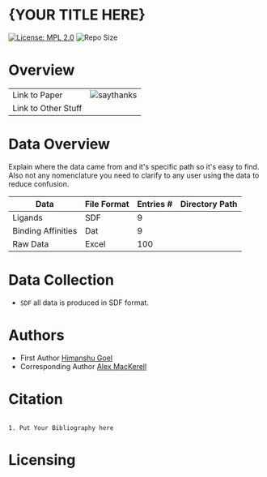 {YOUR TITLE HERE}
=================

[![License: MPL 2.0](https://img.shields.io/badge/License-MPL%202.0-brightgreen.svg)](https://opensource.org/licenses/MPL-2.0)
![Repo Size](https://img.shields.io/github/repo-size/mackerell-lab/Open-Source-Data-Template)

Overview
========

|                     |                                                                                            |
| ------------------- | ------------------------------------------------------------------------------------------ |
| Link to Paper       | ![saythanks](https://img.shields.io/badge/Paper-Paper-ff69b4.svg)                          |
| Link to Other Stuff |                                                                                            |


Data Overview
=============

Explain where the data came from and it's specific path so it's easy to find. Also not any nomenclature you need to clarify to any user using the data to reduce confusion. 

| Data                  | File Format    | Entries # | Directory Path |
|-----------------------|----------------|-----------|----------------|
| Ligands               | SDF            | 9         |                |    
| Binding Affinities    | Dat            | 9         |                |                                                                                
| Raw Data              | Excel          | 100       |                |                                                                                 

Data Collection
===============


-  `SDF` all data is produced in SDF format. 

Authors
=======

- First Author [Himanshu Goel](https://www.himanshu.com)
- Corresponding Author [Alex MacKerell](http://www.alex.com)

Citation
========

 ```
 
 1. Put Your Bibliography here
 
 ```
 
 Licensing
=========
